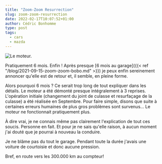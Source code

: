 ```yaml
---
title: "Zoom-Zoom Resurrection"
slug: zoom-zoom-resurrection
date: 2022-02-17T10:07:52+01:00
author: Cédric Bonhomme
type: post
tags:
  - cars
  - mazda
---
```

![Le moteur.](/images/blog/2022/02/20211228T114112.jpg)

Pratiquement 6 mois. Enfin ! Après presque
[6 mois au garage]({{< ref "/blog/2021-09-15-zoom-zoom-bobo.md" >}}) je peux
enfin sereinement annoncer qu'elle est de retour et, il semble, en pleine forme.

Alors pourquoi 6 mois ? Ce serait trop long de tout expliquer dans les détails.
Le moteur a été démonté presque intégralement à 3 reprises.
L'opération initiale (changement du joint de culasse et resurfaçage de la
culasse) a été réalisée en Septembre. Pour faire simple, disons que suite à
certaines erreurs humaines de plus gros problèmes sont survenus… Le moteur
ne fonctionnait pratiquement plus.

À dire vrai, je ne connais même pas clairement l'explication de tout ces soucis.
Personne en fait.
Et pour je ne sais qu'elle raison, à aucun moment j'ai douté que je pourrai à
nouveau la conduire.

Je ne blâme pas du tout le garage. Pendant toute la durée j'avais une voiture de
courtoisie et donc aucune pression.

Bref, en route vers les 300.000 km au compteur!

